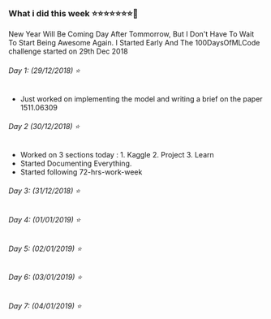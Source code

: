 ### What i did this week :star::star::star::star::star::star::star::calendar:

New Year Will Be Coming Day After Tommorrow, But I Don't Have To Wait To Start Being Awesome Again.
I Started Early And The 100DaysOfMLCode challenge started on 29th Dec 2018

###### Day 1: (29/12/2018) :star:

* Just worked on implementing the model and writing a brief on the paper 1511.06309


###### Day 2 (30/12/2018) :star:

* Worked on 3 sections today : 1. Kaggle
							   2. Project
							   3. Learn
* Started Documenting Everything.
* Started following 72-hrs-work-week


###### Day 3: (31/12/2018) :star:

###### Day 4: (01/01/2019) :star:

###### Day 5: (02/01/2019) :star:

###### Day 6: (03/01/2019) :star:

###### Day 7: (04/01/2019) :star:
